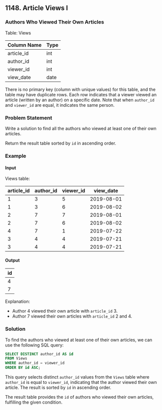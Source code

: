 
## 1148. Article Views I

### Authors Who Viewed Their Own Articles

Table: Views

| Column Name | Type  |
|-------------|-------|
| article_id  | int   |
| author_id   | int   |
| viewer_id   | int   |
| view_date   | date  |

There is no primary key (column with unique values) for this table, and the table may have duplicate rows. Each row indicates that a viewer viewed an article (written by an author) on a specific date. Note that when `author_id` and `viewer_id` are equal, it indicates the same person.

### Problem Statement

Write a solution to find all the authors who viewed at least one of their own articles. 

Return the result table sorted by `id` in ascending order.

### Example

#### Input

Views table:

| article_id | author_id | viewer_id | view_date  |
|------------|-----------|-----------|------------|
| 1          | 3         | 5         | 2019-08-01 |
| 1          | 3         | 6         | 2019-08-02 |
| 2          | 7         | 7         | 2019-08-01 |
| 2          | 7         | 6         | 2019-08-02 |
| 4          | 7         | 1         | 2019-07-22 |
| 3          | 4         | 4         | 2019-07-21 |
| 3          | 4         | 4         | 2019-07-21 |

#### Output

| id   |
|------|
| 4    |
| 7    |

Explanation: 

- Author 4 viewed their own article with `article_id` 3.
- Author 7 viewed their own articles with `article_id` 2 and 4.

### Solution

To find the authors who viewed at least one of their own articles, we can use the following SQL query:

```sql
SELECT DISTINCT author_id AS id
FROM Views
WHERE author_id = viewer_id
ORDER BY id ASC;
```

This query selects distinct `author_id` values from the `Views` table where `author_id` is equal to `viewer_id`, indicating that the author viewed their own article. The result is sorted by `id` in ascending order.

The result table provides the `id` of authors who viewed their own articles, fulfilling the given condition.